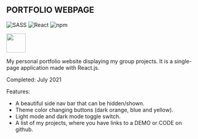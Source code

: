 <h2>PORTFOLIO WEBPAGE</h2>

![SASS](https://img.shields.io/badge/Sass-333333?style=flat&logo=sass&logoColor=CC6699)
![React](https://img.shields.io/badge/-React-333333?style=flat&logo=react)
![npm](https://img.shields.io/badge/-npm-333333?style=flat&logo=npm)

<img src="https://img.shields.io/badge/Sass-333333?style=flat&logo=sass&logoColor=CC6699" height="50" />

My personal portfolio website displaying my group projects. It is a single-page application made with React.js.

Completed: July 2021 

Features:
- A beautiful side nav bar that can be hidden/shown. 
- Theme color changing buttons (dark orange, blue and yellow). 
- Light mode and dark mode toggle switch.
- A list of my projects, where you have links to a DEMO or CODE on github.
